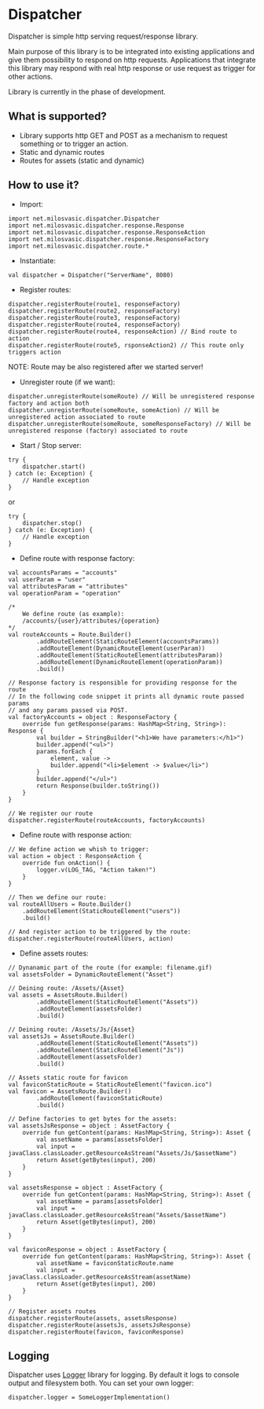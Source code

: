 # Dispatcher
Dispatcher is simple http serving request/response library. 

Main purpose of this library is to be integrated into existing applications and give them possibility to respond on http requests.
Applications that integrate this library may respond with real http response or use request as trigger for other actions. 

Library is currently in the phase of development.

## What is supported?

- Library supports http GET and POST as a mechanism to request something or to trigger an action.
- Static and dynamic routes
- Routes for assets (static and dynamic)

## How to use it?
- Import:
```
import net.milosvasic.dispatcher.Dispatcher
import net.milosvasic.dispatcher.response.Response
import net.milosvasic.dispatcher.response.ResponseAction
import net.milosvasic.dispatcher.response.ResponseFactory
import net.milosvasic.dispatcher.route.*
```
- Instantiate:
```
val dispatcher = Dispatcher("ServerName", 8080)
```
- Register routes:
```
dispatcher.registerRoute(route1, responseFactory)
dispatcher.registerRoute(route2, responseFactory)
dispatcher.registerRoute(route3, responseFactory)
dispatcher.registerRoute(route4, responseFactory)
dispatcher.registerRoute(route4, responseAction) // Bind route to action
dispatcher.registerRoute(route5, rsponseAction2) // This route only triggers action
```
NOTE: Route may be also registered after we started server!
- Unregister route (if we want):
```
dispatcher.unregisterRoute(someRoute) // Will be unregistered response factory and action both
dispatcher.unregisterRoute(someRoute, someAction) // Will be unregistered action associated to route
dispatcher.unregisterRoute(someRoute, someResponseFactory) // Will be unregistered response (factory) associated to route
```
- Start / Stop server:
```
try {
    dispatcher.start()
} catch (e: Exception) {
    // Handle exception
}
```
or
```
try {
    dispatcher.stop()
} catch (e: Exception) {
    // Handle exception
}
```
- Define route with response factory:
```
val accountsParams = "accounts"
val userParam = "user"
val attributesParam = "attributes"
val operationParam = "operation"

/* 
    We define route (as example):
    /accounts/{user}/attributes/{operation}
*/
val routeAccounts = Route.Builder()
        .addRouteElement(StaticRouteElement(accountsParams))
        .addRouteElement(DynamicRouteElement(userParam))
        .addRouteElement(StaticRouteElement(attributesParam))
        .addRouteElement(DynamicRouteElement(operationParam))
        .build()

// Response factory is responsible for providing response for the route
// In the following code snippet it prints all dynamic route passed params
// and any params passed via POST.
val factoryAccounts = object : ResponseFactory {
    override fun getResponse(params: HashMap<String, String>): Response {
        val builder = StringBuilder("<h1>We have parameters:</h1>")
        builder.append("<ul>")
        params.forEach {
            element, value ->
            builder.append("<li>$element -> $value</li>")
        }
        builder.append("</ul>")
        return Response(builder.toString())
    }
}

// We register our route
dispatcher.registerRoute(routeAccounts, factoryAccounts)
```
- Define route with response action:
```
// We define action we whish to trigger:
val action = object : ResponseAction {
    override fun onAction() {
        logger.v(LOG_TAG, "Action taken!")
    }
}

// Then we define our route:
val routeAllUsers = Route.Builder()
    .addRouteElement(StaticRouteElement("users"))
    .build()
    
// And register action to be triggered by the route:
dispatcher.registerRoute(routeAllUsers, action)
```
- Define assets routes:
```
// Dynanamic part of the route (for example: filename.gif)
val assetsFolder = DynamicRouteElement("Asset")

// Deining route: /Assets/{Asset}
val assets = AssetsRoute.Builder()
        .addRouteElement(StaticRouteElement("Assets"))
        .addRouteElement(assetsFolder)
        .build()

// Deining route: /Assets/Js/{Asset}
val assetsJs = AssetsRoute.Builder()
        .addRouteElement(StaticRouteElement("Assets"))
        .addRouteElement(StaticRouteElement("Js"))
        .addRouteElement(assetsFolder)
        .build()
        
// Assets static route for favicon
val faviconStaticRoute = StaticRouteElement("favicon.ico")
val favicon = AssetsRoute.Builder()
        .addRouteElement(faviconStaticRoute)
        .build()

// Define factories to get bytes for the assets:
val assetsJsResponse = object : AssetFactory {
    override fun getContent(params: HashMap<String, String>): Asset {
        val assetName = params[assetsFolder]
        val input = javaClass.classLoader.getResourceAsStream("Assets/Js/$assetName")
        return Asset(getBytes(input), 200)
    }
}

val assetsResponse = object : AssetFactory {
    override fun getContent(params: HashMap<String, String>): Asset {
        val assetName = params[assetsFolder]
        val input = javaClass.classLoader.getResourceAsStream("Assets/$assetName")
        return Asset(getBytes(input), 200)
    }
}

val faviconResponse = object : AssetFactory {
    override fun getContent(params: HashMap<String, String>): Asset {
        val assetName = faviconStaticRoute.name
        val input = javaClass.classLoader.getResourceAsStream(assetName)
        return Asset(getBytes(input), 200)
    }
}

// Register assets routes
dispatcher.registerRoute(assets, assetsResponse)
dispatcher.registerRoute(assetsJs, assetsJsResponse)
dispatcher.registerRoute(favicon, faviconResponse)
```
## Logging
Dispatcher uses [Logger](https://github.com/milos85vasic/Logger) library for logging.
By default it logs to console output and filesystem both.
You can set your own logger:
```
dispatcher.logger = SomeLoggerImplementation()
```
